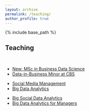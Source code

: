 ```yaml
---
layout: archive
permalink: /teaching/
author_profile: true
---
```


{% include base_path %}


<!-- Section: about -->
<section id="teaching" class="home-section">
  <div class="heading-about">
  <div class="container w-100 p-0 m-0">
    <div class="row">
      <div class="col-lg-8 col-lg-offset-2 m-0">
        <div class="wow bounceInDown m-0" data-wow-delay="0.4s">
          <div class="section-heading">
              <h2 class="text-left">Teaching</h2>
            </div>
          </div>
        </div>
      </div>
    </div>
  </div>
  <div class="container">
    <div class="row">
      <div class="col-lg-2 col-lg-offset-5"> <br>
      </div>
    </div>
    <div class="row">
      <div class="col-xs-12 col-sm-4 col-md-4">
        <div class="wow bounceInLeft" data-wow-delay="0.2s">
          <div class="team">
            <div class="inner">
              <ul class="lists">
                <li><a href="https://www.cbs.dk/en/study/graduate/msc-in-business-administration-and-information-systems/msc-in-business-administration-and-information-systems-data-science" target="blank"> New: MSc in Business Data Science</a></li>
                <li><a href="http://studieordninger.cbs.dk/2015/minor/140" target="blank"> Data-in-Business Minor at CBS</a></li>                                            
              </ul>
            </div>
          </div>
        </div>
      </div>
      <div class="col-xs-12 col-sm-4 col-md-4">
        <div class="wow bounceInRight" data-wow-delay="0.2s">
          <div class="team">
            <div class="inner">
              <ul class="lists">
                <li><a href="http://kursuskatalog.cbs.dk/2017-2018/BA-BINTV1050U.aspx" target="blank"> Social Media Management</a></li>  
                <li><a href="http://kursuskatalog.cbs.dk/2017-2018/KAN-CCMVV2556U.aspx" target="blank">Big Data Analytics</a></li>                             
              </ul>
            </div>
          </div>
        </div>
      </div>
      <div class="col-xs-12 col-sm-4 col-md-4">
        <div class="wow bounceInRight" data-wow-delay="0.2s">
          <div class="team">
            <div class="inner">
              <ul class="lists">
                <li><a href="http://kursuskatalog.cbs.dk/2017-2018/KAN-CEBUV2031U.aspx" target="blank">Big Social Data Analytics</a></li>
				<li><a href="http://kursuskatalog.cbs.dk/2017-2018/BA-BINTV1051U.aspx" target="blank">Big Data Analytics for Managers</a></li>                         
              </ul>
            </div>
          </div>
        </div>
      </div>
    </div>
    <br>
    <br>
  </div>
</section>
<!-- /Section: about -->
